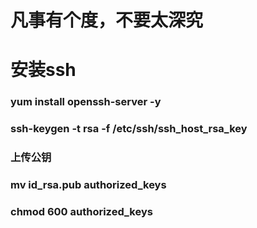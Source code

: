 # 凡事有个度，不要太深究
# 安装ssh
### yum install openssh-server -y
### ssh-keygen -t rsa -f /etc/ssh/ssh_host_rsa_key
### 上传公钥
### mv id_rsa.pub authorized_keys  
### chmod 600 authorized_keys  
